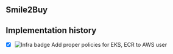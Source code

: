 ## Smile2Buy

## Implementation history
- [x] ![Infra badge](https://img.shields.io/badge/infra-7B42BC) Add proper policies for EKS, ECR to AWS user
